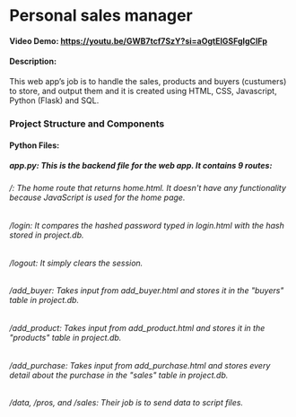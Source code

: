 # Personal sales manager
#### Video Demo:  https://youtu.be/GWB7tcf7SzY?si=aOgtElGSFgIgClFp
#### Description:
This web app’s job is to handle the sales, products and buyers (custumers) to store, and output them and it is created using HTML, CSS, Javascript, Python (Flask) and SQL.

### Project Structure and Components
#### Python Files:

##### app.py: This is the backend file for the web app. It contains 9 routes:

###### /: The home route that returns home.html. It doesn't have any functionality because JavaScript is used for the home page.

###### /login: It compares the hashed password typed in login.html with the hash stored in project.db.

###### /logout: It simply clears the session.

###### /add_buyer: Takes input from add_buyer.html and stores it in the "buyers" table in project.db.

###### /add_product: Takes input from add_product.html and stores it in the "products" table in project.db.

###### /add_purchase: Takes input from add_purchase.html and stores every detail about the purchase in the "sales" table in project.db.

###### /data, /pros, and /sales: Their job is to send data to script files.


